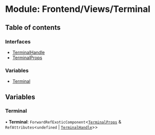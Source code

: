 # Module: Frontend/Views/Terminal

## Table of contents

### Interfaces

- [TerminalHandle](../interfaces/Frontend_Views_Terminal.TerminalHandle.md)
- [TerminalProps](../interfaces/Frontend_Views_Terminal.TerminalProps.md)

### Variables

- [Terminal](Frontend_Views_Terminal.md#terminal)

## Variables

### Terminal

• **Terminal**: `ForwardRefExoticComponent`<[`TerminalProps`](../interfaces/Frontend_Views_Terminal.TerminalProps.md) & `RefAttributes`<`undefined` \| [`TerminalHandle`](../interfaces/Frontend_Views_Terminal.TerminalHandle.md)\>\>
